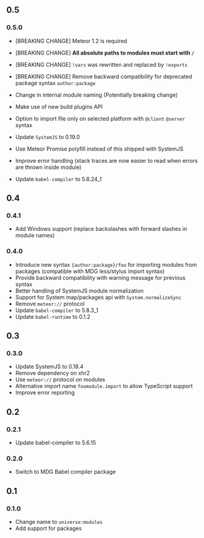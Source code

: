 
## 0.5

### 0.5.0

- [BREAKING CHANGE] Meteor 1.2 is required
- [BREAKING CHANGE] **All absolute paths to modules must start with `/`**
- [BREAKING CHANGE] `!vars` was rewritten and replaced by `!exports`
- [BREAKING CHANGE] Remove backward compatibility for deprecated package syntax `author:package`

- Change in internal module naming (Potentially breaking change)
- Make use of new build plugins API
- Option to import file only on selected platform with `@client` `@server` syntax
- Update `SystemJS` to 0.19.0
- Use Meteor Promise polyfill instead of this shipped with SystemJS
- Improve error handling (stack traces are now easier to read when errors are thrown inside module)
- Update `babel-compiler` to 5.8.24_1

## 0.4

### 0.4.1

- Add Windows support (replace backslashes with forward slashes in module names)

### 0.4.0

- Introduce new syntax `{author:package}/foo` for importing modules from packages (compatible with MDG less/stylus import syntax)
- Provide backward compatibility with warning message for previous syntax
- Better handling of SystemJS module normalization
- Support for System map/packages api with `System.normalizeSync`
- Remove `meteor://` protocol
- Update `babel-compiler` to 5.8.3_1 
- Update `babel-runtime` to 0.1.2

## 0.3

### 0.3.0

- Update SystemJS to 0.18.4
- Remove dependency on xhr2
- Use `meteor://` protocol on modules
- Alternative import name `foomodule.import` to allow TypeScript support
- Improve error reporting

## 0.2

### 0.2.1

- Update babel-compiler to 5.6.15

### 0.2.0

- Switch to MDG Babel compiler package

## 0.1

### 0.1.0

- Change name to `universe:modules`
- Add support for packages
